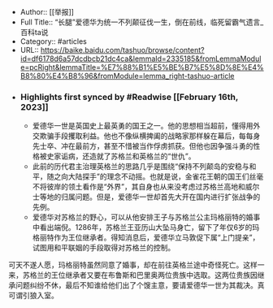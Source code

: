 - Author:: [[举报]]
- Full Title:: “长腿”爱德华为统一不列颠征伐一生，倒在前线，临死留霸气遗言_百科ta说
- Category:: #articles
- URL:: https://baike.baidu.com/tashuo/browse/content?id=df6178d6a57dcdbcb21dc4ca&lemmaId=2335185&fromLemmaModule=pcRight&lemmaTitle=%E7%88%B1%E5%BE%B7%E5%8D%8E%E4%B8%80%E4%B8%96&fromModule=lemma_right-tashuo-article
- ### Highlights first synced by #Readwise [[February 16th, 2023]]
    - 爱德华一世是英国史上最英勇的国王之一。他的思想相当超前，懂得用外交欺骗手段攫取利益。他也不像纵横捭阖的战略家那样躲在幕后，每每身先士卒、冲在最前方，甚至不惜被当作俘虏抓获。但他也因争强斗勇的性格被史家诟病，还造就了苏格兰和英格兰的“世仇”。
    - 此前的历代君主治理英格兰的思路几乎是围绕“保持不列颠岛的安稳与和平，随之向大陆探手”的理念不动摇。也就是说，金雀花王朝的国王们丝毫不将彼岸的领土看作是“外界”，其自身也从来没考虑过苏格兰高地和威尔士等地的归属问题。但是，爱德华一世却首先大开在国内进行扩张战争的先例。
    - 爱德华对苏格兰的野心，可以从他安排王子与苏格兰公主玛格丽特的婚事中看出端倪。1286年，苏格兰王亚历山大坠马身亡，留下了年仅6岁的玛格丽特作为王位继承者。得知消息后，爱德华立马敦促下属“上门提亲”，试图用和平联姻的手段取得对苏格兰的控制。

可天不遂人愿，玛格丽特虽然同意了婚事，却在前往英格兰途中奇怪死亡。这样一来，苏格兰的王位继承者又要在布鲁斯和巴里奥两位贵族中选取。这两位贵族因继承问题纠纷不休，最后不知谁给他们出了个馊主意，要请爱德华一世为其裁决。真可谓引狼入室。
